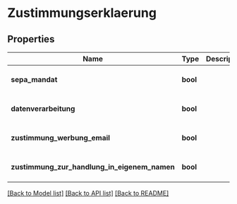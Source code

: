 # Zustimmungserklaerung

## Properties
Name | Type | Description | Notes
------------ | ------------- | ------------- | -------------
**sepa_mandat** | **bool** |  | [optional] [default to false]
**datenverarbeitung** | **bool** |  | [optional] [default to false]
**zustimmung_werbung_email** | **bool** |  | [optional] [default to false]
**zustimmung_zur_handlung_in_eigenem_namen** | **bool** |  | [optional] [default to false]

[[Back to Model list]](../README.md#documentation-for-models) [[Back to API list]](../README.md#documentation-for-api-endpoints) [[Back to README]](../README.md)


